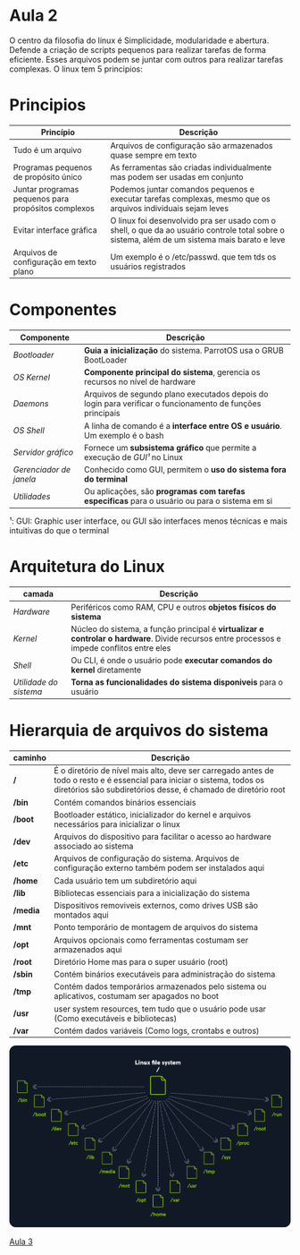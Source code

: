 # Aula 2

O centro da filosofia do linux é Simplicidade, modularidade e abertura. Defende a criação de scripts pequenos para realizar tarefas de forma eficiente. Esses arquivos podem se juntar com outros para realizar tarefas complexas. O linux tem 5 principios:

# Principios

| Princípio             | Descrição                                                      |
|-----------------------|----------------------------------------------------------------|
| Tudo é um arquivo | Arquivos de configuração são armazenados quase sempre em texto |
| Programas pequenos de propósito único | As ferramentas são criadas individualmente mas podem ser usadas em conjunto |
| Juntar programas pequenos para propósitos complexos | Podemos juntar comandos pequenos e executar tarefas complexas, mesmo que os arquivos individuais sejam leves |
| Evitar interface gráfica | O linux foi desenvolvido pra ser usado com o shell, o que da ao usuário controle total sobre o sistema, além de um sistema mais barato e leve |
| Arquivos de configuração em texto plano | Um exemplo é o /etc/passwd. que tem tds os usuários registrados |

# Componentes
| Componente | Descrição                                                                        |
| ---------- | ---------------------------------------------------------------------------------|
| *Bootloader* | **Guia a inicialização** do sistema. ParrotOS usa o GRUB BootLoader            |
| *OS Kernel*  | **Componente principal do sistema**, gerencia os recursos no nível de hardware |
| *Daemons*    | Arquivos de segundo plano executados depois do login para verificar o funcionamento de funções principais   |
| *OS Shell*   | A linha de comando é a **interface entre OS e usuário**. Um exemplo é o bash   |
| *Servidor gráfico* | Fornece um **subsistema gráfico** que permite a execução de *GUI¹* no Linux |
| *Gerenciador de janela* | Conhecido como GUI, permitem o **uso do sistema fora do terminal**  |
| *Utilidades* | Ou aplicações, são **programas com tarefas especificas** para o usuário ou para o sistema em si |

¹: GUI: Graphic user interface, ou GUI são interfaces menos técnicas e mais intuitivas do que o terminal

# Arquitetura do Linux
| camada | Descrição                                                                      |
| ----------- | ------------------------------------------------------------------------- |
| *Hardware*  | Periféricos como RAM, CPU e outros **objetos fisícos do sistema**         |
| *Kernel*    | Núcleo do sistema, a função principal é **virtualizar e controlar o hardware**. Divide recursos entre processos e impede conflitos entre eles                                                   |
| *Shell*     | Ou CLI, é onde o usuário pode **executar comandos do kernel** diretamente |
| *Utilidade do sistema* | **Torna as funcionalidades do sistema disponiveis** para o usuário |

# Hierarquia de arquivos do sistema

| caminho   | Descrição                                                                                        |
| --------- | ------------------------------------------------------------------------------------------------ |
|  **/**    | É o diretório de nível mais alto, deve ser carregado antes de todo o resto e é essencial para iniciar o sistema, todos os diretórios são subdiretórios desse, é chamado de diretório root                              |
| **/bin**  | Contém comandos binários essenciais                                                              |
| **/boot** | Bootloader estático, inicializador do kernel e arquivos necessários para inicializar o linux     | 
| **/dev**  | Arquivos do dispositivo para facilitar o acesso ao hardware associado ao sistema                 |
| **/etc**  | Arquivos de configuração do sistema. Arquivos de configuração externo também podem ser instalados aqui |
| **/home** | Cada usuário tem um subdiretório aqui                                                            |
| **/lib**  | Bibliotecas essenciais para a inicialização do sistema                                           |
| **/media**| Dispositivos removiveis externos, como drives USB são montados aqui                              |
| **/mnt**  | Ponto temporário de montagem de arquivos do sistema                                              |
| **/opt**  | Arquivos opcionais como ferramentas costumam ser armazenados aqui                                |
| **/root** | Diretório Home mas para o super usuário (root)                                                   |
| **/sbin** | Contém binários executáveis para administração do sistema                                        |
| **/tmp**  | Contém dados temporários armazenados pelo sistema ou aplicativos, costumam ser apagados no boot  |
| **/usr**  | user system resources, tem tudo que o usuário pode usar (Como executáveis e bibliotecas)         | 
| **/var**  | Contém dados variáveis (Como logs, crontabs e outros)                                            |
![Hierarquia](/content/hierarquia-de-arquivos.png)

[Aula 3](../distros/linux-distros.md)